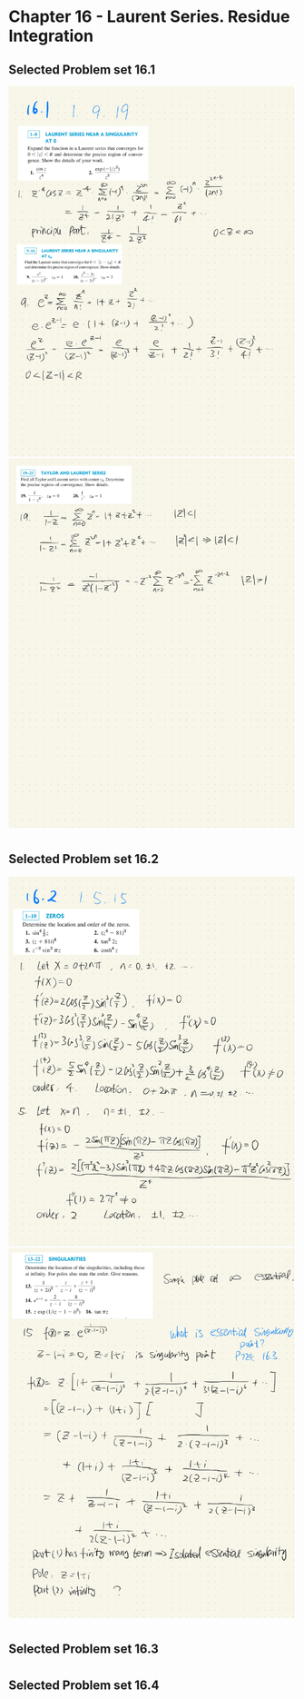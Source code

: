# Chapter 16 - Laurent Series. Residue Integration

## Selected Problem set 16.1
<img src="Img/Calculus 3-16-143.jpg" alt="drawing" style="width:550px;"/>
<img src="Img/Calculus 3-16-144.jpg" alt="drawing" style="width:700px;"/>

#  
## Selected Problem set 16.2
<img src="Img/Calculus 3-16-145.jpg" alt="drawing" style="width:700px;"/>
<img src="Img/Calculus 3-16-146.jpg" alt="drawing" style="width:700px;"/>

#  
## Selected Problem set 16.3


#  
## Selected Problem set 16.4
